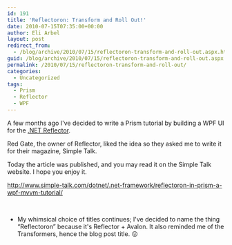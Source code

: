 ```yaml
---
id: 191
title: 'Reflectoron: Transform and Roll Out!'
date: 2010-07-15T07:35:00+00:00
author: Eli Arbel
layout: post
redirect_from:
  - /blog/archive/2010/07/15/reflectoron-transform-and-roll-out.aspx.html
guid: /blog/archive/2010/07/15/reflectoron-transform-and-roll-out.aspx
permalink: /2010/07/15/reflectoron-transform-and-roll-out/
categories:
  - Uncategorized
tags:
  - Prism
  - Reflector
  - WPF
---
```

A few months ago I've decided to write a Prism tutorial by building a WPF UI for the [.NET Reflector](http://www.red-gate.com/products/reflector/).

Red Gate, the owner of Reflector, liked the idea so they asked me to write it for their magazine, Simple Talk.

Today the article was published, and you may read it on the Simple Talk website. I hope you enjoy it.

<http://www.simple-talk.com/dotnet/.net-framework/reflectoron-in-prism-a-wpf-mvvm-tutorial/>

&nbsp;

* My whimsical choice of titles continues; I've decided to name the thing &#8220;Reflectoron&#8221; because it's Reflector + Avalon. It also reminded me of the Transformers, hence the blog post title. 😛